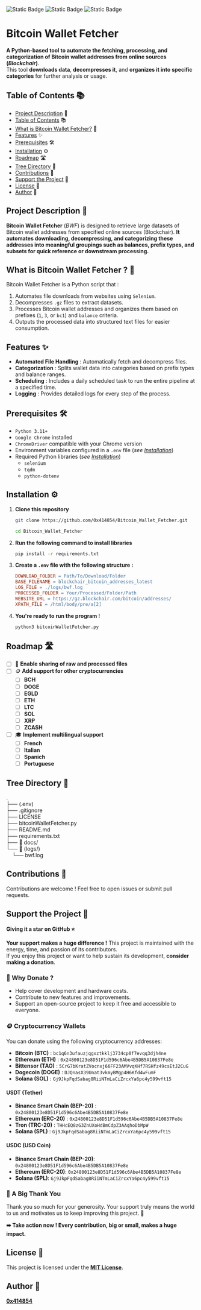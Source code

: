 ![Static Badge](https://img.shields.io/badge/python-%233776ab?logo=python&logoColor=white) ![Static Badge](https://img.shields.io/badge/MIT%20License-grey) ![Static Badge](https://img.shields.io/badge/bitcoin-%23ff9900?logo=bitcoin&logoColor=white)

# **Bitcoin Wallet Fetcher**

**A Python-based tool to automate the fetching, processing, and categorization of Bitcoin wallet addresses from online sources (_Blockchair_)**.<br>This tool **downloads data**, **decompresses it**, and **organizes it into specific categories** for further analysis or usage.

## Table of Contents 📚

- [Project Description](#project-description) 📜
- [Table of Contents](#table-of-contents) 📚
- [What is Bitcoin Wallet Fetcher?](#what-is-bitcoin-wallet-fetcher-?) 🧮
- [Features](#features) ✨
- [Prerequisites](#prerequisites) 🛠️
- [Installation](#installation) ⚙️
  <!-- - [Usage](#usage) ▶️ -->
  <!-- - [Security and Ethics](#🔐-security-and-ethics) 🔐 -->
  <!-- - [Benchmarks](#benchmarks) 📊 -->
- [Roadmap](#roadmap) 🛣️
- [Tree Directory](#tree-directory) 🌳
- [Contributions](#contributions) 🤝
- [Support the Project](#support-the-project) 💖
- [License](#license) 📄
- [Author](#author) 👤

## Project Description 📜

**Bitcoin Wallet Fetcher** (_BWF_) is designed to retrieve large datasets of Bitcoin wallet addresses from specified online sources (Blockchair). **It automates downloading, decompressing, and categorizing these addresses into meaningful groupings such as balances, prefix types, and subsets for quick reference or downstream processing.**

## What is Bitcoin Wallet Fetcher ? 🧮

Bitcoin Wallet Fetcher is a Python script that :

1. Automates file downloads from websites using `Selenium`.
2. Decompresses `.gz` files to extract datasets.
3. Processes Bitcoin wallet addresses and organizes them based on prefixes (`1`, `3`, or `bc1`) and `balance` criteria.
4. Outputs the processed data into structured text files for easier consumption.

## Features ✨

- **Automated File Handling** : Automatically fetch and decompress files.
- **Categorization** : Splits wallet data into categories based on prefix types and balance ranges.
- **Scheduling** : Includes a daily scheduled task to run the entire pipeline at a specified time.
- **Logging** : Provides detailed logs for every step of the process.

## Prerequisites 🛠️

- `Python 3.11+`
- `Google Chrome` installed
- `ChromeDriver` compatible with your Chrome version
- Environment variables configured in a `.env` file (_see [Installation](#installation)_)
- Required Python libraries (_see [Installation](#installation)_)
  - `selenium`
  - `tqdm`
  - `python-dotenv`

## Installation ⚙️

1. **Clone this repository**

   ```bash
   git clone https://github.com/0x414854/Bitcoin_Wallet_Fetcher.git
   ```

   ```bash
   cd Bitcoin_Wallet_Fetcher

   ```

2. **Run the following command to install libraries**

   ```bash
   pip install -r requirements.txt
   ```

3. **Create a `.env` file with the following structure :**

   ```makefile
   DOWNLOAD_FOLDER = Path/To/Download/Folder
   BASE_FILENAME = blockchair_bitcoin_addresses_latest
   LOG_FILE = ./logs/bwf.log
   PROCESSED_FOLDER = Your/Processed/Folder/Path
   WEBSITE_URL = https://gz.blockchair.com/bitcoin/addresses/
   XPATH_FILE = /html/body/pre/a[2]
   ```

4. **You're ready to run the program** !

   ```bash
   python3 bitcoinWalletFetcher.py
   ```

## **Roadmap** 🛣️

- [ ] 💾 **Enable sharing of raw and processed files**
- [ ] 🪙 **Add support for other cryptocurrencies**
  - [ ] **BCH**
  - [ ] **DOGE**
  - [ ] **EGLD**
  - [ ] **ETH**
  - [ ] **LTC**
  - [ ] **SOL**
  - [ ] **XRP**
  - [ ] **ZCASH**
- [ ] 🎓 **Implement multilingual support**
  - [ ] **French**
  - [ ] **Italian**
  - [ ] **Spanich**
  - [ ] **Portuguese**

## **Tree Directory** 🌳

.
<br>├── (.env)
<br>├── .gitignore
<br>├── LICENSE
<br>├── bitcoinWalletFetcher.py
<br>├── README.md
<br>├── requirements.txt
<br>├── 📁 docs/
<br>└── 📁 (logs/)
<br>&nbsp;&nbsp;&nbsp;&nbsp;└── bwf.log

## **Contributions** 🤝

Contributions are welcome ! Feel free to open issues or submit pull requests.

## **Support the Project** 💖

**Giving it a star on GitHub ⭐**

**Your support makes a huge difference !** This project is maintained with the energy, time, and passion of its contributors.
<br>If you enjoy this project or want to help sustain its development, **consider making a donation**.

### 🫶 Why Donate ?

- Help cover development and hardware costs.
- Contribute to new features and improvements.
- Support an open-source project to keep it free and accessible to everyone.

### 🪙 Cryptocurrency Wallets

You can donate using the following cryptocurrency addresses:

- **Bitcoin (BTC)** : `bc1q6n3ufauzjqgxztkklj3734cp0f7evqq3djh4ne`
- **Ethereum (ETH)** : `0x24800123e8D51F1d596c6Abe4B5DB5A10837Fe8e`
- **Bittensor (TAO)** : `5CrG7bKratZVocnxj66FF23AMVvqKHf7RSHfz49csEtJ2CuG`
- **Dogecoin (DOGE)** : `DJQnasX39Unat3vkmyBMgp4H6Kfd4wFumF`
- **Solana (SOL)** : `Gj9JkpFqdSabag8RiiNTmLaCiZrcxYa6pc4y599vft15`

#### **USDT (Tether)**

- **Binance Smart Chain (BEP-20)** : `0x24800123e8D51F1d596c6Abe4B5DB5A10837Fe8e`
- **Ethereum (ERC-20)** : `0x24800123e8D51F1d596c6Abe4B5DB5A10837Fe8e`
- **Tron (TRC-20)** : `THHcEQ8zG3ZnUXoHdBmCdpZ3AAqhoDbMpW`
- **Solana (SPL)** : `Gj9JkpFqdSabag8RiiNTmLaCiZrcxYa6pc4y599vft15`

#### **USDC (USD Coin)**

- **Binance Smart Chain (BEP-20)**: `0x24800123e8D51F1d596c6Abe4B5DB5A10837Fe8e`
- **Ethereum (ERC-20)**: `0x24800123e8D51F1d596c6Abe4B5DB5A10837Fe8e`
- **Solana (SPL)**: `Gj9JkpFqdSabag8RiiNTmLaCiZrcxYa6pc4y599vft15`

### 💬 A Big Thank You

Thank you so much for your generosity. Your support truly means the world to us and motivates us to keep improving this project. 🙏

**➡️ Take action now ! Every contribution, big or small, makes a huge impact.**

## **License** 📄

This project is licensed under the **[MIT License](https://github.com/0x414854/Satoshi_Hunter/blob/main/LICENSE)**.

## **Author** 👤

[**0x414854**](https://github.com/0x414854)
